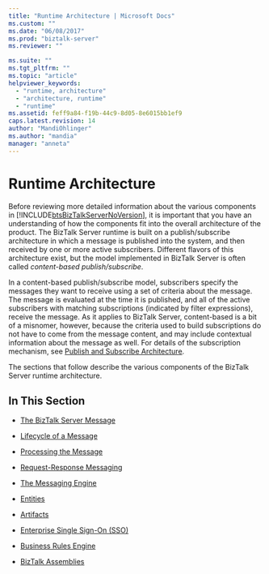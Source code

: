 ```yaml
---
title: "Runtime Architecture | Microsoft Docs"
ms.custom: ""
ms.date: "06/08/2017"
ms.prod: "biztalk-server"
ms.reviewer: ""

ms.suite: ""
ms.tgt_pltfrm: ""
ms.topic: "article"
helpviewer_keywords: 
  - "runtime, architecture"
  - "architecture, runtime"
  - "runtime"
ms.assetid: feff9a84-f19b-44c9-8d05-8e6015bb1ef9
caps.latest.revision: 14
author: "MandiOhlinger"
ms.author: "mandia"
manager: "anneta"
---
```

# Runtime Architecture
Before reviewing more detailed information about the various components in [!INCLUDE[btsBizTalkServerNoVersion](../includes/btsbiztalkservernoversion-md.md)], it is important that you have an understanding of how the components fit into the overall architecture of the product. The BizTalk Server runtime is built on a publish/subscribe architecture in which a message is published into the system, and then received by one or more active subscribers. Different flavors of this architecture exist, but the model implemented in BizTalk Server is often called *content-based publish/subscribe*.  
  
 In a content-based publish/subscribe model, subscribers specify the messages they want to receive using a set of criteria about the message. The message is evaluated at the time it is published, and all of the active subscribers with matching subscriptions (indicated by filter expressions), receive the message. As it applies to BizTalk Server, content-based is a bit of a misnomer, however, because the criteria used to build subscriptions do not have to come from the message content, and may include contextual information about the message as well. For details of the subscription mechanism, see [Publish and Subscribe Architecture](../core/publish-and-subscribe-architecture.md).  
  
 The sections that follow describe the various components of the BizTalk Server runtime architecture.  
  
## In This Section  
  
-   [The BizTalk Server Message](../core/the-biztalk-server-message.md)  
  
-   [Lifecycle of a Message](../core/lifecycle-of-a-message.md)  
  
-   [Processing the Message](../core/processing-the-message.md)  
  
-   [Request-Response Messaging](../core/request-response-messaging.md)  
  
-   [The Messaging Engine](../core/the-messaging-engine.md)  
  
-   [Entities](../core/entities.md)  
  
-   [Artifacts](../core/artifacts.md)  
  
-   [Enterprise Single Sign-On (SSO)](../core/enterprise-single-sign-on-sso.md)  
  
-   [Business Rules Engine](../core/business-rules-engine.md)  
  
-   [BizTalk Assemblies](../core/biztalk-assemblies.md)